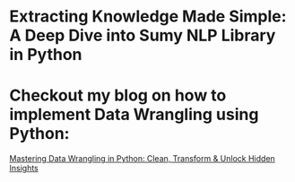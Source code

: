 # Extracting Knowledge Made Simple: A Deep Dive into Sumy NLP Library in Python

# Checkout my blog on how to implement Data Wrangling using Python:
<a name="section-1"></a> 
[Mastering Data Wrangling in Python: Clean, Transform & Unlock Hidden Insights](https://medium.com/@p627997/mastering-data-wrangling-in-python-clean-transform-unlock-hidden-insights-6e1c9f087747)
